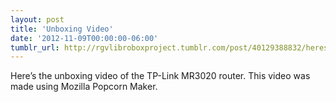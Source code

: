 ```yaml
---
layout: post
title: 'Unboxing Video'
date: '2012-11-09T00:00:00-06:00'
tumblr_url: http://rgvlibroboxproject.tumblr.com/post/40129388832/heres-the-unboxing-video-of-the-tp-link-mr3020
---
```

Here’s the unboxing video of the TP-Link MR3020 router. This video was made using Mozilla Popcorn Maker.
